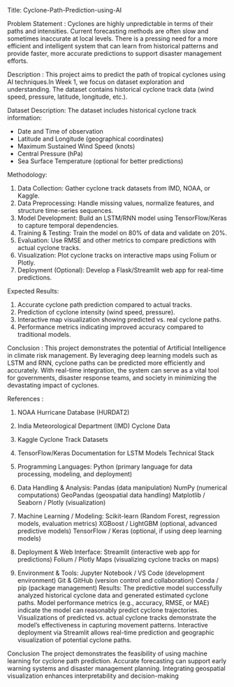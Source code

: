  Title: Cyclone-Path-Prediction-using-AI

 Problem Statement :
Cyclones are highly unpredictable in terms of their paths and intensities. Current forecasting methods are often slow and sometimes inaccurate at local levels. There is a pressing need for a more efficient and intelligent system that can learn from historical patterns and provide faster, more accurate predictions to support disaster management efforts.

 Description :
 This project aims to predict the path of tropical cyclones using AI techniques.In Week 1, we focus on dataset exploration and understanding. The dataset contains historical cyclone track data (wind speed, pressure, latitude, longitude, etc.).

Dataset Description:
The dataset includes historical cyclone track information:
- Date and Time of observation
- Latitude and Longitude (geographical coordinates)
- Maximum Sustained Wind Speed (knots)
- Central Pressure (hPa)
- Sea Surface Temperature (optional for better predictions)

 Methodology:
1. Data Collection: Gather cyclone track datasets from IMD, NOAA, or Kaggle.
2. Data Preprocessing: Handle missing values, normalize features, and structure time-series sequences.
3. Model Development: Build an LSTM/RNN model using TensorFlow/Keras to capture temporal dependencies.
4. Training & Testing: Train the model on 80% of data and validate on 20%.
5. Evaluation: Use RMSE and other metrics to compare predictions with actual cyclone tracks.
6. Visualization: Plot cyclone tracks on interactive maps using Folium or Plotly.
7. Deployment (Optional): Develop a Flask/Streamlit web app for real-time predictions.

Expected Results:
1. Accurate cyclone path prediction compared to actual tracks.
2. Prediction of cyclone intensity (wind speed, pressure).
3. Interactive map visualization showing predicted vs. real cyclone paths.
4. Performance metrics indicating improved accuracy compared to traditional models.

Conclusion :
This project demonstrates the potential of Artificial Intelligence in climate risk management. By leveraging deep learning models such as LSTM and RNN, cyclone paths can be predicted more efficiently and accurately. With real-time integration, the system can serve as a vital tool for governments, disaster response teams, and society in minimizing the devastating impact of cyclones.

References :
1. NOAA Hurricane Database (HURDAT2)
2. India Meteorological Department (IMD) Cyclone Data
3. Kaggle Cyclone Track Datasets
4. TensorFlow/Keras Documentation for LSTM Models
Technical Stack

1. Programming Languages:
Python (primary language for data processing, modeling, and deployment)
2. Data Handling & Analysis:
Pandas (data manipulation)
NumPy (numerical computations)
GeoPandas (geospatial data handling)
Matplotlib / Seaborn / Plotly (visualization)
3. Machine Learning / Modeling:
Scikit-learn (Random Forest, regression models, evaluation metrics)
XGBoost / LightGBM (optional, advanced predictive models)
TensorFlow / Keras (optional, if using deep learning models)
4. Deployment & Web Interface:
Streamlit (interactive web app for predictions)
Folium / Plotly Maps (visualizing cyclone tracks on maps)
5. Environment & Tools:
Jupyter Notebook / VS Code (development environment)
Git & GitHub (version control and collaboration)
Conda / pip (package management)
Results:
The predictive model successfully analyzed historical cyclone data and generated estimated cyclone paths.
Model performance metrics (e.g., accuracy, RMSE, or MAE) indicate the model can reasonably predict cyclone trajectories.
Visualizations of predicted vs. actual cyclone tracks demonstrate the model’s effectiveness in capturing movement patterns.
Interactive deployment via Streamlit allows real-time prediction and geographic visualization of potential cyclone paths.

Conclusion
The project demonstrates the feasibility of using machine learning for cyclone path prediction.
Accurate forecasting can support early warning systems and disaster management planning.
Integrating geospatial visualization enhances interpretability and decision-making
